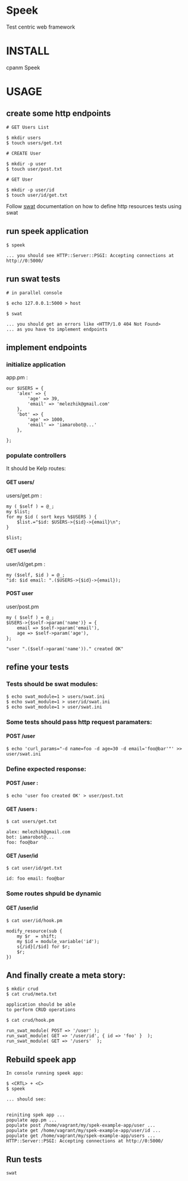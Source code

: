 # Speek

Test centric web framework

# INSTALL

cpanm Speek


# USAGE


## create some http endpoints

    # GET Users List

    $ mkdir users
    $ touch users/get.txt

    # CREATE User

    $ mkdir -p user
    $ touch user/post.txt

    # GET User

    $ mkdir -p user/id
    $ touch user/id/get.txt


Follow [swat](https://github.com/melezhik/swat) documentation on how to define http resources tests using swat


## run speek application

    $ speek

    ... you should see HTTP::Server::PSGI: Accepting connections at http://0:5000/

## run swat tests

    # in parallel console

    $ echo 127.0.0.1:5000 > host

    $ swat

    ... you should get an errors like <HTTP/1.0 404 Not Found>
    ... as you have to implement endpoints

## implement endpoints

### initialize application

app.pm :

    our $USERS = {
        'alex' => {
            'age' => 39,
            'email' => 'melezhik@gmail.com'
        },
        'bot' => {
            'age' => 1000,
            'email' => 'iamarobot@...'
        },
    
    };
    

### populate controllers

It should be Kelp routes:

#### GET users/

users/get.pm :

    my ( $self ) = @_;
    my $list;
    for my $id ( sort keys %$USERS ) {
        $list.="$id: $USERS->{$id}->{email}\n";
    }
    
    $list;

#### GET user/id

user/id/get.pm :

    my ($self, $id ) = @_;
    "id: $id email: ".($USERS->{$id}->{email});
    

#### POST user

user/post.pm

    my ( $self ) = @_;
    $USERS->{$self->param('name')} = {
        email => $self->param('email'),
        age => $self->param('age'),
    };
    
    "user ".($self->param('name'))." created OK"
    
## refine your tests

### Tests should be swat modules:
        
    $ echo swat_module=1 > users/swat.ini
    $ echo swat_module=1 > user/id/swat.ini
    $ echo swat_module=1 > user/swat.ini

### Some tests should pass http request paramaters:


#### POST /user

    $ echo 'curl_params="-d name=foo -d age=30 -d email='foo@bar'"' >> user/swat.ini

### Define expected response:

#### POST /user :
    
    $ echo 'user foo created OK' > user/post.txt

#### GET /users :

    $ cat users/get.txt

    alex: melezhik@gmail.com
    bot: iamarobot@...
    foo: foo@bar

#### GET /user/id

    $ cat user/id/get.txt

    id: foo email: foo@bar

### Some routes shpuld be dynamic

#### GET /user/id

    $ cat user/id/hook.pm

    modify_resource(sub {
        my $r  = shift;
        my $id = module_variable('id');
        s{/id}[/$id] for $r;
        $r;
    })


## And finally create a meta story:

    $ mkdir crud
    $ cat crud/meta.txt

    application should be able
    to perform CRUD operations
    
    $ cat crud/hook.pm

    run_swat_module( POST => '/user' );
    run_swat_module( GET => '/user/id', { id => 'foo' }  );
    run_swat_module( GET => '/users'  );
    
## Rebuild speek app

    In console running speek app:

    $ <CRTL> + <C>
    $ speek

    ... should see:


    reiniting spek app ...
    populate app.pm ...
    populate post /home/vagrant/my/spek-example-app/user ...
    populate get /home/vagrant/my/spek-example-app/user/id ...
    populate get /home/vagrant/my/spek-example-app/users ...
    HTTP::Server::PSGI: Accepting connections at http://0:5000/
    
## Run tests

    swat









